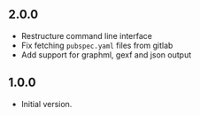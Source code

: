 ## 2.0.0

- Restructure command line interface
- Fix fetching `pubspec.yaml` files from gitlab
- Add support for graphml, gexf and json output

## 1.0.0

- Initial version.
